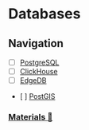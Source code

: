 # Databases

## Navigation

- [ ] [PostgreSQL](https://www.postgresql.org/docs)
- [ ] [ClickHouse](https://clickhouse.com/docs)
- [ ] [EdgeDB](https://www.edgedb.com)
- [ ] [PostGIS](https://postgis.net)

### [Materials 📂](./materials.md)
